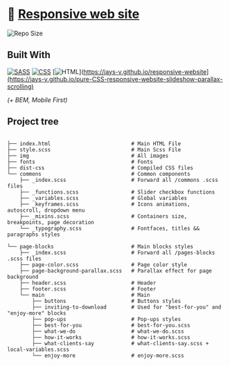 # :link: [Responsive web site](https://jays-v.github.io/pure-CSS-responsive-website-slideshow-parallax-scrolling) 
![Repo Size](https://img.shields.io/github/repo-size/JayS-v/responsive-website)

## Built With

[![SASS](https://img.shields.io/badge/Sass-CC6699?style=for-the-badge&logo=sass&logoColor=white)](https://jays-v.github.io/responsive-website) [![CSS](https://img.shields.io/badge/CSS3-1572B6?style=for-the-badge&logo=css3&logoColor=white)](https://jays-v.github.io/responsive-website) [![HTML](https://img.shields.io/badge/HTML5-E34F26?style=for-the-badge&logo=html5&logoColor=white
)](https://jays-v.github.io/responsive-website](https://jays-v.github.io/pure-CSS-responsive-website-slideshow-parallax-scrolling) 


_(+ BEM, Mobile First)_


## Project tree

```

├── index.html                          # Main HTML File
├── style.scss                          # Main Scss File
├── img                                 # All images
├── fonts                               # Fonts
├── dist-css                            # Compiled CSS files
└── commons                             # Common components                      
    ├── _index.scss                     # Forward all /commons .scss files
    ├── _functions.scss                 # Slider checkbox functions 
    ├── _variables.scss                 # Global variables 
    ├── _keyframes.scss                 # Icons animations, autoscroll, dropdown menu
    ├── _mixins.scss                    # Containers size, breakpoints, page decoration                      
    └── _typography.scss                # Fontfaces, titles && paragraphs styles

└── page-blocks                         # Main blocks styles
    ├── _index.scss                     # Forward all /pages-blocks .scss files                           
    ├── page-color.scss                 # Page color style        
    ├── page-background-parallax.scss   # Parallax effect for page background
    ├── header.scss                     # Header
    ├── footer.scss                     # Footer
    └── main                            # Main
        ├── buttons                     # Buttons styles 
        ├── inviting-to-download        # Used for "best-for-you" and "enjoy-more" blocks
        ├── pop-ups                     # Pop-ups styles
        ├── best-for-you                # best-for-you.scss
        ├── what-we-do                  # what-we-do.scss
        ├── how-it-works                # how-it-works.scss
        ├── what-clients-say            # what-clients-say.scss + local-variables.scss
        └── enjoy-more                  # enjoy-more.scss 
  

```
